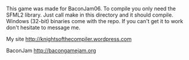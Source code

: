 This game was made for BaconJam06. To compile you only need the SFML2 library. Just call make in this directory and it should compile. Windows (32-bit) binaries come with the repo. If you can't get it to work don't hesitate to message me.

My site
http://knightsofthecompiler.wordpress.com

BaconJam
http://bacongamejam.org